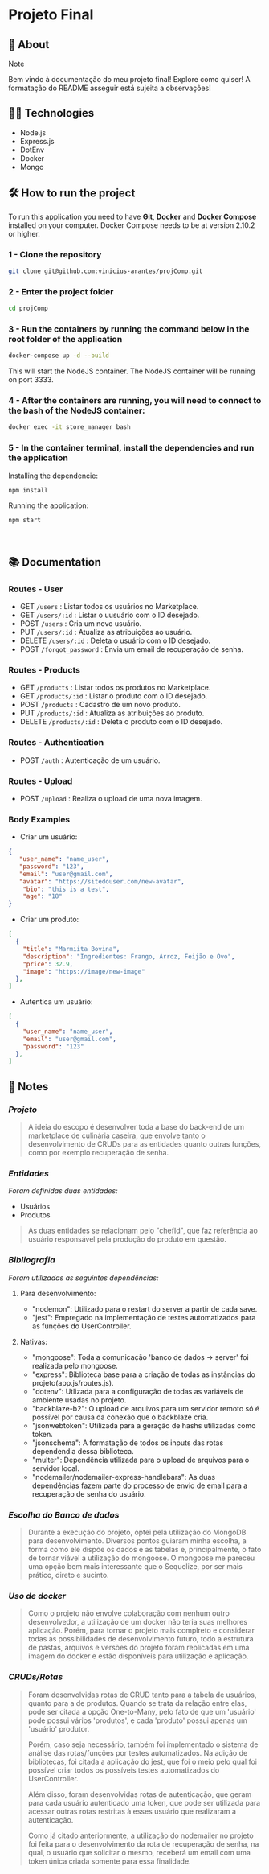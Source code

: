 # Projeto Final

## :page_with_curl: About

> [!NOTE]
> Bem vindo à documentação do meu projeto final! Explore como quiser!
> A formatação do README asseguir está sujeita a observações!

## :man_technologist: Technologies

* Node.js
* Express.js
* DotEnv
* Docker
* Mongo

## :hammer_and_wrench: How to run the project

To run this application you need to have **Git**, **Docker** and **Docker Compose** installed on your computer. Docker Compose needs to be at version 2.10.2 or higher.

### 1 - Clone the repository
```sh
git clone git@github.com:vinicius-arantes/projComp.git
```

### 2 - Enter the project folder
```sh
cd projComp
```

### 3 - Run the containers by running the command below in the root folder of the application
```sh
docker-compose up -d --build
```

This will start the NodeJS container. The NodeJS container will be running on port 3333.

### 4 - After the containers are running, you will need to connect to the bash of the NodeJS container:

```sh
docker exec -it store_manager bash
```

### 5 - In the container terminal, install the dependencies and run the application

Installing the dependencie:
```sh
npm install
```

Running the application:
```sh
npm start
```
<br />
</details>

## :books: Documentation

### Routes - User

- GET <code>/users</code> : Listar todos os usuários no Marketplace.
- GET <code>/users/:id</code> : Listar o uusuário com o ID desejado.
- POST <code>/users</code> : Cria um novo usuário.
- PUT <code>/users/:id</code> : Atualiza as atribuições ao usuário.
- DELETE <code>/users/:id</code> : Deleta o usuário com o ID desejado.
- POST <code>/forgot_password</code> :  Envia um email de recuperação de senha.

### Routes - Products

- GET <code>/products</code> : Listar todos os produtos no Marketplace.
- GET <code>/products/:id</code> : Listar o produto com o ID desejado.
- POST <code>/products</code> : Cadastro de um novo produto.
- PUT <code>/products/:id</code> : Atualiza as atribuições ao produto.
- DELETE <code>/products/:id</code> : Deleta o produto com o ID desejado.

### Routes - Authentication

- POST <code>/auth</code> : Autenticação de um usuário.

### Routes - Upload

- POST <code>/upload</code> : Realiza o upload de uma nova imagem.

### Body Examples

- Criar um usuário:
```json
{ 
   "user_name": "name_user",
   "password": "123",
   "email": "user@gmail.com",
   "avatar": "https://sitedouser.com/new-avatar",
    "bio": "this is a test",
    "age": "18"
}
```

- Criar um produto:
```json
[
  { 
    "title": "Marmiita Bovina",
    "description": "Ingredientes: Frango, Arroz, Feijão e Ovo",
    "price": 32.9,
    "image": "https://image/new-image"
  },
]
```
- Autentica um usuário:
```json
[
  { 
    "user_name": "name_user",
    "email": "user@gmail.com",
    "password": "123"
  },
]
```

## :notebook: Notes 

### **_Projeto_**

> A ideia do escopo é desenvolver toda a base do back-end de um marketplace de culinária caseira, que envolve tanto o desenvolvimento de CRUDs para as entidades quanto outras funções, como por exemplo recuperação de senha.

### **_Entidades_**

_Foram definidas duas entidades:_

- Usuários
- Produtos

> As duas entidades se relacionam pelo "chefId", que faz referência ao usuário responsável pela produção do produto em questão.

### **_Bibliografia_**

_Foram utilizadas as seguintes dependências:_

1. Para desenvolvimento:

   - "nodemon": Utilizado para o restart do server a partir de cada save.
   - "jest": Empregado na implementação de testes automatizados para as funções do UserController.

2. Nativas:
   - "mongoose": Toda a comunicação 'banco de dados -> server' foi realizada pelo mongoose.
   - "express": Biblioteca base para a criação de todas as instâncias do projeto(app.js/routes.js).
   - "dotenv": Utlizada para a configuração de todas as variáveis de ambiente usadas no projeto.
   - "backblaze-b2": O upload de arquivos para um servidor remoto só é possível por causa da conexão que o backblaze cria.
   - "jsonwebtoken": Utilizada para a geração de hashs utilizadas como token.
   - "jsonschema": A formatação de todos os inputs das rotas dependendia dessa biblioteca.
   - "multer": Dependência utilizada para o upload de arquivos para o servidor local.
   - "nodemailer/nodemailer-express-handlebars": As duas dependências fazem parte do processo de envio de email para a recuperação de senha do usuário.

### **_Escolha do Banco de dados_**

> Durante a execução do projeto, optei pela utilização do MongoDB para desenvolvimento. Diversos pontos guiaram minha escolha, a forma como ele dispõe os dados e as tabelas e, principalmente, o fato de tornar viável a utilização do mongoose. O mongoose me pareceu uma opção bem mais interessante que o Sequelize, por ser mais prático, direto e sucinto.

### **_Uso de docker_**

> Como o projeto não envolve colaboração com nenhum outro desenvolvedor, a utilização de um docker não teria suas melhores aplicação. Porém, para tornar o projeto mais complreto e considerar todas as possibilidades de desenvolvimento futuro, todo a estrutura de pastas, arquivos e versões do projeto foram replicadas em uma imagem do docker e estão disponíveis para utilização e aplicação.

### **_CRUDs/Rotas_**

> Foram desenvolvidas rotas de CRUD tanto para a tabela de usuários, quanto para a de produtos. Quando se trata da relação entre elas, pode ser citada a opção One-to-Many, pelo fato de que um 'usuário' pode possui vários 'produtos', e cada 'produto' possui apenas um 'usuário' produtor.
>
> Porém, caso seja necessário, também foi implementado o sistema de análise das rotas/funções por testes automatizados. Na adição de bibliotecas, foi citada a aplicação do jest, que foi o meio pelo qual foi possível criar todos os possíveis testes automatizados do UserController.
>
> Além disso, foram desenvolvidas rotas de autenticação, que geram para cada usuário autenticado uma token, que pode ser utilizada para acessar outras rotas restritas à esses usuário que realizaram a autenticação.
>
> Como já citado anteriormente, a utilização do nodemailer no projeto foi feita para o desenvolvimento da rota de recuperação de senha, na qual, o usuário que solicitar o mesmo, receberá um email com uma token única criada somente para essa finalidade.

